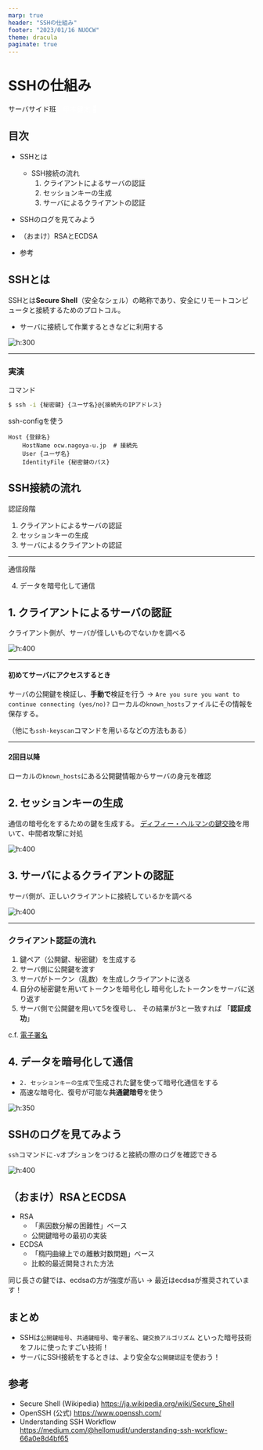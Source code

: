 ```yaml
---
marp: true
header: "SSHの仕組み"
footer: "2023/01/16 NUOCW"
theme: dracula
paginate: true
---
```


<!--
headingDivider: 2
_class: title
_paginate: false
-->

# SSHの仕組み

サーバサイド班　<a style="color:white; text-decoration: none;" href="https://github.com/kentakom1213">甲本健太 :link:</a>


## 目次

- SSHとは
  -  SSH接続の流れ
     1. クライアントによるサーバの認証
     2. セッションキーの生成
     3. サーバによるクライアントの認証

- SSHのログを見てみよう
- （おまけ）RSAとECDSA
- 参考


## SSHとは

SSHとは**Secure Shell**（安全なシェル）の略称であり、安全にリモートコンピュータと接続するためのプロトコル。

- サーバに接続して作業するときなどに利用する

![h:300](images/about_ssh.png)


---
### 実演

コマンド

```sh
$ ssh -i {秘密鍵} {ユーザ名}@{接続先のIPアドレス}
```

ssh-configを使う

```
Host {登録名}
    HostName ocw.nagoya-u.jp  # 接続先
    User {ユーザ名}
    IdentityFile {秘密鍵のパス}
```


## SSH接続の流れ

認証段階

1. クライアントによるサーバの認証
2. セッションキーの生成
3. サーバによるクライアントの認証
<hr>

通信段階

4. データを暗号化して通信


## 1. クライアントによるサーバの認証

クライアント側が、サーバが怪しいものでないかを調べる

![h:400](images/auth_server.png)


---
#### 初めてサーバにアクセスするとき

サーバの公開鍵を検証し、**手動で**検証を行う
→ `Are you sure you want to continue connecting (yes/no)?`
ローカルの`known_hosts`ファイルにその情報を保存する。

（他にも`ssh-keyscan`コマンドを用いるなどの方法もある）
<hr>

#### 2回目以降

ローカルの`known_hosts`にある公開鍵情報からサーバの身元を確認


## 2. セッションキーの生成

通信の暗号化をするための鍵を生成する。
[ディフィー・ヘルマンの鍵交換](https://ja.wikipedia.org/wiki/%E3%83%87%E3%82%A3%E3%83%95%E3%82%A3%E3%83%BC%E3%83%BB%E3%83%98%E3%83%AB%E3%83%9E%E3%83%B3%E9%8D%B5%E5%85%B1%E6%9C%89)を用いて、中間者攻撃に対処

![h:400](images/exchange_key.png)



## 3. サーバによるクライアントの認証

サーバ側が、正しいクライアントに接続しているかを調べる

![h:400](images/auth_client.png)


---
### クライアント認証の流れ

1. 鍵ペア（公開鍵、秘密鍵）を生成する
2. サーバ側に公開鍵を渡す
3. サーバがトークン（乱数）を生成しクライアントに送る
4. 自分の秘密鍵を用いてトークンを暗号化し
   暗号化したトークンをサーバに送り返す
5. サーバ側で公開鍵を用いて5を復号し、
   その結果が3と一致すれば 「**認証成功**」

c.f. [電子署名](https://ja.wikipedia.org/wiki/%E9%9B%BB%E5%AD%90%E7%BD%B2%E5%90%8D)


## 4. データを暗号化して通信

- `2. セッションキーの生成`で生成された鍵を使って暗号化通信をする
- 高速な暗号化、復号が可能な**共通鍵暗号**を使う

![h:350](images/about_ssh.png)


## SSHのログを見てみよう

`ssh`コマンドに`-v`オプションをつけると接続の際のログを確認できる

![h:400](images/ssh_log.png)


## （おまけ）RSAとECDSA

- RSA
  - 「素因数分解の困難性」ベース
  - 公開鍵暗号の最初の実装
- ECDSA
  - 「楕円曲線上での離散対数問題」ベース
  - 比較的最近開発された方法


同じ長さの鍵では、ecdsaの方が強度が高い
→ 最近はecdsaが推奨されています！


## まとめ

- SSHは`公開鍵暗号`、`共通鍵暗号`、`電子署名`、`鍵交換アルゴリズム`
  といった暗号技術をフルに使ったすごい技術！
- サーバにSSH接続をするときは、より安全な`公開鍵認証`を使おう！


## 参考

- Secure Shell (Wikipedia)
  https://ja.wikipedia.org/wiki/Secure_Shell
- OpenSSH (公式)
  https://www.openssh.com/
- Understanding SSH Workflow
  https://medium.com/@hellomudit/understanding-ssh-workflow-66a0e8d4bf65
